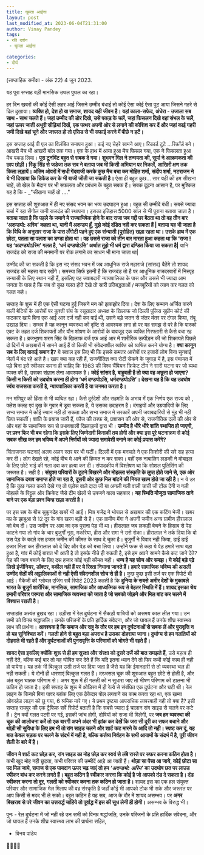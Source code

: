 ```yaml
---
title: घूमता आईना
layout: post
last_modified_at: 2023-06-04T21:31:00
author: Vinay Pandey
tags:
- रवि दर्शन
 - घूमता आईना

categories:
- दीर्घ
---
```

(साप्ताहिक समीक्षा - अंक 22)
4 जून 2023.

यह पूरा सप्ताह बड़ी मानसिक उथल पुथल का रहा।

हर दिन खबरों की कोई ऐसी लहर आई जिसने उम्मीद बंधाई तो कोई ऐसा कोई ऐसा पुट आया जिसने गहरे से दिल दुखाया। **व्यक्ति हो, देश हो या समाज, शायद यही जीवन है। यहां काला-सफेद, अंधेरा - उजाला सब साथ - साथ चलते हैं। जहां उम्मीद की डोर दिखे, उसे पकड़ के चलें, जहां फिसलन दिखे वहां संभल के चलें, जहां ऊपर जाती अधूरी सीढ़ियां दिखें, एक पत्थर अपनी ओर से लगाने की कोशिश कर दें और जहां काई गहरी जमी दिखे वहां चूने और जरूरत हो तो एसिड से भी सफाई करने में पीछे न हटें।**

इस सप्ताह आई पी एल का विलंबित समापन हुआ। कई नए चेहरे सामने आए। रिकार्ड टूटे ...रिकॉर्ड बने। आखरी मैच भी आखरी बॉल तक गया। एक के हाथ में आया हुआ मैच फिसल गया, एक ने फिसलता हुआ मैच पकड़ लिया। **पूरा टूर्नामेंट बहुत से सबक दे गया। शुभमन गिल ने तन्मयता की, सूर्या ने आक्रमकता की छाप छोड़ी। रिंकू सिंह से जडेजा तक सब ने बताया जब भी किसी अभियान पर निकलें, आखिरी क्षण तक किला लड़ायें। अंतिम ओवरों में सधी गेंदबाजी करके कुछ मैच बचा कर मोहित शर्मा, संदीप शर्मा, नटराजन ने ये भी दिखाया कि डिफेंड कर के भी बाजी जीती जा सकती है।** ऐसा ही बहुत कुछ... सार यही की हम सीखना चाहें, तो खेल के मैदान पर भी सफलता और प्रबंधन के बहुत सबक हैं। सबक ढूढ़ना आसान है, पर मुश्किल यह है कि -  _"सीखना चाहें तो ...."

इस सप्ताह की शुरुआत में ही नए संसद भवन का भव्य उदघाटन हुआ। बहुत सी उम्मीदें बंधीं। सबसे ज्यादा चर्चा में रहा सेंगोल यानी राजदंड की स्थापना। इसका इतिहास 5000 साल से भी पुराना बताया जाता है।  **बताया जाता है कि पहले के जमाने मे राज्याभिषेक होने के बाद राजा जब गद्दी पर बैठता था तो वह तीन बार ‘अदण्ड्यो: अस्मि’ कहता था, यानी मैं अदण्ड्य हूँ, मुझे कोई दंडित नही कर सकता हैं | बताया यह भी जाता है कि विधि के अनुसार राजा के पास लँगोटी पहने हुए एक संन्यासी (पुरोहित) खड़ा रहता था। उसके हाथ में एक छोटा, पतला सा पलाश का डण्डा होता था। वह उससे राजा को तीन बार मारता हुआ कहता था कि ‘राजा ! यह ‘अदण्ड्योऽस्मि’ गलत है, ‘धर्म दण्ड्योऽसि’ अर्थात तुझे भी धर्म द्वारा दण्डित किया जा सकता है|** यानि राजदंड को राजा की मनमानी पर रोक लगाने का साधन भी माना जाता था| 

उम्मीद की जा सकती है कि इस नए संसद भवन में जब आधुनिक राजे महाराजे (सांसद) बैठेंगे तो शायद राजदंड की महत्ता याद रखेंगे। समस्या सिर्फ इतनी है कि राजदंड तो है पर आधुनिक राजदरबारों में निस्पृह सन्यासी के लिए स्थान नही हैं, इसलिए यह जवाबदारी न्यायपालिका के पास और उससे भी ज्यादा आम जनता के पास है कि जब वो कुछ गलत होते देखे तो सारी प्रतिबद्धताओं / मजबूरियों को त्याग कर गलत को गलत कहे। 

सप्ताह के शुरू में ही एक ऐसी घटना हुई जिसने मन को झकझोर दिया। देश के लिए सम्मान अर्जित करने वाली बेटियों के आरोपों पर कुश्ती संघ के रसूखदार अध्यक्ष के खिलाफ जो दिल्ली पुलिस सुप्रीम कोर्ट की फटकार खाये बिना एफ आई आर दर्ज नही कर पाई थी, उसने बड़े जतन से जंतर मंतर पर दंगल किया, तंबू उखाड़ दिया। सम्भव है यह कानून व्यवस्था की दृष्टि से आवश्यक लगा हो पर यह समझ से परे है कि पास्को एक्ट के तहत दर्ज शिकायतों और यौन शोषण के आरोपों के बावजूद एक व्यक्ति गिरफ्तारी से कैसे बचा रह सकता है। ब्रजभूषण शरण सिंह के खिलाफ दर्ज एफ आई आर में शारीरिक उत्पीड़न की जो शिकायते पिछले दो दिनों में अखबारों में सामने आई हैं वो किसी भी संवेदनशील व्यक्ति को व्यथित करने योग्य है। **क्या कानून सब के लिए वाकई समान है?** ये सवाल इस लिए भी कि इससे कमतर आरोपों पर हजारों लोग बिना सुनवाई जेलों में बंद रहे आते है। खाप क्या कह रही हैं, राजनीतिज्ञ क्या रोटी सेकने के जुगाड़ में है, इस पंचायत में पड़े बिना इसे स्वीकार करना ही चाहिए कि 1983 की विश्व चैंपियन क्रिकेट टीम ने सारी घटना पर जो व्यथा व्यक्त की है, उसका संज्ञान लेना आवश्यक है। **कोई सांसद है, बाहुबली है तो क्या वह अछूता हो जाएगा? किसी न किसी को उदघोष करना ही होगा ‘धर्म दण्ड्योऽसि, धर्मदण्ड्योऽसि’। देखना यह है कि यह उदघोष स्वंय राजसत्ता करती है, न्यायपालिका करती है या जनमत करता है।**

मन मणिपुर की हिंसा से भी व्यथित रहा। कैसे दूरंदेशी और सहमति के अभाव में एक निर्णय एक राज्य को , क्लेश कलह एवं दुख के गुबार में डूबा सकता है, ये उसका उदाहरण है। दंगाइयों और उग्रवादियों के लिए सभ्य समाज मे कोई स्थान नही हो सकता और सभ्य समाज मे सरकारें अपनी जवाबदारियों से मुंह भी नही छिपा सकतीं। शांति के प्रयास जारी हैं, फौज की तरफ से, प्रशासन की ओर से, राजनीतिक दलों की ओर से और वहां के सामाजिक रूप से प्रभावशाली खिलाड़यों द्वारा भी। **उम्मीद है धीरे धीरे शांति स्थापित हो जाएगी, पर प्रश्न फिर भी बच रहेगा कि इसके लिए जिम्मेदारी किसकी तय होगी और क्या इस पूरे घटनाक्रम से कोई सबक सीख कर हम भविष्य में अपने निर्णयों को ज्यादा समावेशी बनाने का कोई प्रयास करेंगे?**

चिंताजनक घटनाएं अलग अलग स्तर पर भी घटीं। दिल्ली में एक मनचले ने एक किशोरी की सरे राह हत्या कर दी। लोग देखते रहे, कोई बीच मे आने की हिम्मत न कर सका। वहीं एक नाबालिग लड़की ने मोबाइल के लिए छोटे भाई की गला दबा कर हत्या कर दी। संपादकीय में विश्लेषण था कि सोशल पुलिसिंग की जरूरत है। सही है। **संयुक्त परिवारों के टूटने बिखरने और मोहल्ला संस्कृति के लुप्त होते जाने से, एक ओर सामाजिक दबाव समाप्त होते जा रहा है, दूसरी ओर कुछ मिल बांटने की नियत खत्म होते जा रही है।** न ये डर है कि कुछ गलत करते देखे गए तो पड़ोस वाले दादा जी या अगली गली वाली चाची जी टोंक देंगी न गली मोहल्ले के पिट्टूल और क्रिकेट जैसे टीम खेलों से उपजने वाला सहकार। **यह स्थिति मौजूदा सामाजिक ताने बाने पर एक बड़ा प्रश्न चिन्ह खड़ा करती है।** 

पर इस सब के बीच सुकूनदेह खबरें भी आईं। मित्र गजेंद्र ने भोपाल से अखबार की एक कटिंग भेजी। खबर मप्र के झाबुआ से  12 दूर के गांव खरग बड़ी से है। एक ग्रामीण मेंगा ने अपनी जमीन अन्य ग्रामीण हीरालाल को बेच दी। उस जमीन पर आम का एक पुराना पेड़ भी था। हीरालाल जब लकड़ी बेचने के हिसाब से पेड काटने गया तो गांव के चार बुजुर्गों नूरा, मकरिया, हीरा और रामा ने उसे रोका। हीरालाल ने तर्क दिया कि वो उस पेड़ के बदले दस हजार जमीन की कीमत के साथ दे चुका है। बुजुर्गों ने विवाद नही किया, ढाई ढाई हजार मिला कर हीरालाल को दे दिए और पेड़ को बचा लिया। उन्होंने फक्र से कहा ये पेड़ हमारे साथ बड़ा हुआ है, गांव में कोई बारात भी आती है तो इसके नीचे ही रुकती है, इसे हम अपने सामने कैसे कट जाने देते? पेड़ की जान बचाने के लिए दस हजार कोई बड़ी कीमत नही। **धन्य है यह सोच और समझ। ये कोई बड़े पढ़े लिखे इंजीनियर, डॉक्टर, वकील नही हैं पर ये रिश्ता निभाना जानते हैं। हमारे सामाजिक भविष्य की असली उम्मीद सेठों की अट्टालिकाओं से नही ऐसी संवेदनशील सोच से ही है।** कुछ कुछ इसी तर्ज पर एक रिपोर्ट भी आई। मैकेंजी की ग्लोबल एजिंग सर्वे रिपोर्ट 2023 कहती है कि **दुनिया के सबसे अमीर देशों के मुकाबले  भारत के बुजुर्ग शारीरिक, मानसिक, सामाजिक और आध्यत्मिक रूप से बेहतर स्थिति में हैं। शायद इसका श्रेय हमारी परिवार परम्परा और सामाजिक व्यवस्था को जाता है जो सबको जोड़ने और मिल बांट कर चलने में विश्वास रखती है।**

सप्ताहांत अत्यंत दुखद रहा। उड़ीसा में रेल दुर्घटना में सैकड़ों यात्रियों को असमय काल लील गया। उन सभी को विनम्र श्रद्धांजलि। उनके परिजनों के प्रति हार्दिक संवेदना, और जो घायल हैं उनके शीघ्र स्वास्थ्य लाभ की प्रार्थना। **आवश्यक है कि समाज और राष्ट्र के तौर पर हम इन दुर्घटनाओं से सबक लें और पुरावृत्ति न हो यह सुनिश्चित करें। गलती होने से बहुत बड़ा अपराध है उसका दोहराया जाना। दुर्भाग्य से हम गलतियों को दोहराते भी रहते हैं और दुर्घटनाओं की पुनरावृत्ति के परिणामों को भोगते भी रहते हैं।**

**शायद ऐसा इसलिए क्योंकि शुरू से ही हम सुरक्षा और संरक्षा को दूसरे दर्जे की बात समझते हैं,** उसे महत्व ही नही देते, बल्कि कई बार तो यह घोषित कर देते हैं कि यदि इतना ध्यान देंगे तो फिर कभी कोई काम ही नही हो पायेगा। यह तर्क भी बिल्कुल उसी तर्ज पर दिया जता है जैसे यह कि ईमानदारी से तो व्यवस्था चल ही नही सकती। ये दोनों ही धारणाएं बिल्कुल गलत हैं। दरअसल चूक की शुरुआत बहुत छोटे से होती है, और अंत बहुत घातक परिणाम से। अगर शुरू में ही गलती को न सुधारा जाए तो भीषण परिणाम को टालना भी कठिन हो जाता है। इसी सप्ताह के शुरू में ओडिसा में ही रेल्वे से संबंधित एक दुर्घटना और घटी थी। रेल लाइन के किनारे बिना पावर ब्लॉक लिए एक ठेकेदार पोल लगवाने का काम करवा रहा था, एक खम्बा ओवरहेड लाइन को छू गया, 6 श्रमिक मारे गए। ये प्रथम दृष्टया आपराधिक लापरवाही नही तो क्या है? इसी सप्ताह रायपुर की एक ट्रैफिक सर्वे रिपोर्ट बताती है कि सबसे ज्यादा ई चालान रांग साइड से चलने पर कटे हैं। ट्रेन क्यों गलत पटरी पर गई, इसकी जांच होगी, दोषियों को सजा भी मिलेगी, पर **जब हम व्यवस्था की चूक की आलोचना करें तो एक बारगी अपने अंदर भी झांक कर देखें कि जरा सी दूरी का सफर बचाने और थोड़ी सी सुविधा के लिए हम भी तो रांग साइड चलने और शार्ट कट मारने के आदि तो नही। स्पष्ट कर दूं, यह बात केवल सड़क पर चलने के संदर्भ में नही है, बल्कि कर्तव्य निर्वहन के सभी आयामों के संदर्भ में है, पूरी जीवन शैली के बारे में है।** 

**जीवन मे शार्ट कट छोड़ कर, रांग साइड का मोह छोड़ कर स्वयं से लंबे रास्ते पर सफर करना कठिन होता है।** कभी खुद मोह नही छूटता, कभी परिवार की उम्मीदें आड़े आ जाती हैं। **थोड़ा सा पैसा आ जाये, कोई छोटा सा पद मिल जाये, समाज से एक पायदान ऊपर चढ़ जाएं तो हम *‘अदण्ड्यो: अस्मि’* का उदघोष छत पर लाउड स्पीकर बांध कर करने लगते हैं। बहुत कठिन है स्वीकार करना कि कोई है जो आपको दंड दे सकता है। दंड स्वीकार करना तो दूर, गलती को स्वीकार करना तक कठिन हो जाता है।** शायद इस का एक हल संयुक्त परिवार और सामाजिक मेल मिलाप की वह संस्कृति है जहाँ कोई भी आपको टोक भी सके और जरूरत पर आप किसी से मदद भी ले सको। बहुत कठिन है यह सब, आज के दौर में शायद असम्भव।  पर **अगर बिखराव से परे जीवन का उत्तरार्द्ध चाहिये तो पूर्वाद्ध में इस की सुध लेनी ही होगी।** असम्भव के विरुद्ध भी। 

पुनः - रेल दुर्घटना में जो नही रहे उन सभी को विनम्र श्रद्धांजलि, उनके परिजनों के प्रति हार्दिक संवेदना, और जो घायल हैं उनके शीघ्र स्वास्थ्य लाभ की प्रार्थना सहित,

- विनय पांडेय

🙏🌷🌷🙏


